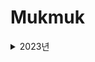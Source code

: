 # Mukmuk

<details>
<summary>2023년</summary>
<details>
<summary>4월</summary>
<details>
<summary>17일</summary>
<div markdown="1">
2023년 4월 17일 [알고리즘 - 수학] : https://velog.io/@rosesua318/23%EB%85%84-4%EC%9B%94-17%EC%9D%BC-%EC%95%8C%EA%B3%A0%EB%A6%AC%EC%A6%98
</div>
</details>

<details>
<summary>18일</summary>
<div markdown="1">
2023년 4월 18일 [알고리즘 - 수학] : https://velog.io/@rosesua318/23%EB%85%84-4%EC%9B%94-18%EC%9D%BC-%EC%95%8C%EA%B3%A0%EB%A6%AC%EC%A6%98-%EC%88%98%ED%95%99
</div>
</details>

<details>
<summary>19일</summary>
<div markdown="1">
2023년 4월 19일 [알고리즘 - 수학] : https://velog.io/@rosesua318/23%EB%85%84-4%EC%9B%94-19%EC%9D%BC-%EC%95%8C%EA%B3%A0%EB%A6%AC%EC%A6%98-%EC%88%98%ED%95%99
</div>
</details>

<details>
<summary>20일</summary>
<div markdown="1">
2023년 4월 20일 [알고리즘 - 수학] : https://velog.io/@rosesua318/23%EB%85%84-4%EC%9B%94-20%EC%9D%BC-%EC%95%8C%EA%B3%A0%EB%A6%AC%EC%A6%98-%EC%88%98%ED%95%99
</div>
</details>

<details>
<summary>21일</summary>
<div markdown="1">
2023년 4월 21일 [알고리즘 - 수학] : https://velog.io/@rosesua318/23%EB%85%84-4%EC%9B%94-21%EC%9D%BC-%EC%95%8C%EA%B3%A0%EB%A6%AC%EC%A6%98-%EC%88%98%ED%95%99
</div>
</details>

<details>
<summary>24일</summary>
<div markdown="1">
2023년 4월 24일 [알고리즘 - 자료구조] : https://velog.io/@rosesua318/23%EB%85%84-4%EC%9B%94-24%EC%9D%BC
</div>
</details>

<details>
<summary>25일</summary>
<div markdown="1">
2023년 4월 25일 [알고리즘 - 자료구조] : https://velog.io/@rosesua318/23%EB%85%84-4%EC%9B%94-24%EC%9D%BC-%EC%95%8C%EA%B3%A0%EB%A6%AC%EC%A6%98-%EC%9E%90%EB%A3%8C%EA%B5%AC%EC%A1%B0
</div>
</details>

<details>
<summary>26일</summary>
<div markdown="1">
2023년 4월 26일 [알고리즘 - 자료구조] : https://velog.io/@rosesua318/23%EB%85%84-4%EC%9B%94-25%EC%9D%BC-%EC%95%8C%EA%B3%A0%EB%A6%AC%EC%A6%98-%EC%9E%90%EB%A3%8C%EA%B5%AC%EC%A1%B0
</div>
</details>

<details>
<summary>27일</summary>
<div markdown="1">
2023년 4월 27일 [알고리즘 - 자료구조] : https://velog.io/@rosesua318/23%EB%85%84-4%EC%9B%94-27%EC%9D%BC-%EC%95%8C%EA%B3%A0%EB%A6%AC%EC%A6%98-%EC%9E%90%EB%A3%8C%EA%B5%AC%EC%A1%B0
</div>
</details>

<details>
<summary>28일</summary>
<div markdown="1">
2023년 4월 28일 [알고리즘 - 자료구조] : https://velog.io/@rosesua318/23%EB%85%84-4%EC%9B%94-28%EC%9D%BC-%EC%95%8C%EA%B3%A0%EB%A6%AC%EC%A6%98-%EC%9E%90%EB%A3%8C%EA%B5%AC%EC%A1%B0
</div>
</details>

<details>
<summary>29일</summary>
<div markdown="1">
2023년 4월 29일 [알고리즘 - 자료구조] : https://velog.io/@rosesua318/23%EB%85%84-4%EC%9B%94-29%EC%9D%BC-%EC%95%8C%EA%B3%A0%EB%A6%AC%EC%A6%98-%EC%9E%90%EB%A3%8C%EA%B5%AC%EC%A1%B0
</details>

<details>
<summary>30일</summary>
<div markdown="1">
2023년 4월 30일 [알고리즘 - 자료구조] : https://velog.io/@rosesua318/23%EB%85%84-4%EC%9B%94-30%EC%9D%BC-%EC%95%8C%EA%B3%A0%EB%A6%AC%EC%A6%98-%EC%9E%90%EB%A3%8C%EA%B5%AC%EC%A1%B0
</details>
</details>

<details>
<summary>5월</summary>
<details>
<summary>1일</summary>
<div markdown="1">
2023년 5월 1일 [알고리즘 - 자료구조] : https://velog.io/@rosesua318/23%EB%85%84-5%EC%9B%94-1%EC%9D%BC
</div>
</details>

<details>
<summary>2일</summary>
<div markdown="1">
2023년 5월 2일 [알고리즘 - 자료구조] : https://velog.io/@rosesua318/23%EB%85%84-5%EC%9B%94-2%EC%9D%BC-%EC%95%8C%EA%B3%A0%EB%A6%AC%EC%A6%98-%EC%9E%90%EB%A3%8C%EA%B5%AC%EC%A1%B0
</div>
</details>

<details>
<summary>3일</summary>
<div markdown="1">
2023년 5월 3일 [알고리즘 - 자료구조] : https://velog.io/@rosesua318/23%EB%85%84-5%EC%9B%94-3%EC%9D%BC-%EC%95%8C%EA%B3%A0%EB%A6%AC%EC%A6%98-%EC%9E%90%EB%A3%8C%EA%B5%AC%EC%A1%B0
</div>
</details>
  
<details>
<summary>4일</summary>
<div markdown="1">
2023년 5월 4일 [알고리즘 - 자료구조] : https://velog.io/@rosesua318/23%EB%85%84-5%EC%9B%94-4%EC%9D%BC-%EC%95%8C%EA%B3%A0%EB%A6%AC%EC%A6%98-%EC%9E%90%EB%A3%8C%EA%B5%AC%EC%A1%B0
</div>
</details>

<details>
<summary>5일</summary>
<div markdown="1">
2023년 5월 5일 [알고리즘 - 자료구조] : https://velog.io/@rosesua318/23%EB%85%84-5%EC%9B%94-5%EC%9D%BC-%EC%95%8C%EA%B3%A0%EB%A6%AC%EC%A6%98-%EC%9E%90%EB%A3%8C%EA%B5%AC%EC%A1%B0
</div>
</details>

<details>
<summary>8일</summary>
<div markdown="1">
2023년 5월 8일 [알고리즘 - DP] : https://velog.io/@rosesua318/23%EB%85%84-5%EC%9B%94-8%EC%9D%BC-%EC%95%8C%EA%B3%A0%EB%A6%AC%EC%A6%98-DP
</div>
</details>

<details>
<summary>9일</summary>
<div markdown="1">
2023년 5월 9일 [알고리즘 - DP] : https://velog.io/@rosesua318/23%EB%85%84-5%EC%9B%94-9%EC%9D%BC-%EC%95%8C%EA%B3%A0%EB%A6%AC%EC%A6%98-DP
</div>
</details>
  
<details>
<summary>10일</summary>
<div markdown="1">
2023년 5월 10일 [알고리즘 - DP] : https://velog.io/@rosesua318/23%EB%85%84-5%EC%9B%94-10%EC%9D%BC-%EC%95%8C%EA%B3%A0%EB%A6%AC%EC%A6%98-DP
</div>
</details>

<details>
<summary>11일</summary>
<div markdown="1">
2023년 5월 11일 [알고리즘 - DP] : https://velog.io/@rosesua318/23%EB%85%84-5%EC%9B%94-11%EC%9D%BC-%EC%95%8C%EA%B3%A0%EB%A6%AC%EC%A6%98-DP
</div>
</details>
  
<details>
<summary>12일</summary>
<div markdown="1">
2023년 5월 12일 [알고리즘 - DP] : https://velog.io/@rosesua318/23%EB%85%84-5%EC%9B%94-12%EC%9D%BC-%EC%95%8C%EA%B3%A0%EB%A6%AC%EC%A6%98-DP
</div>
</details>
  
<details>
<summary>15일</summary>
<div markdown="1">
2023년 5월 15일 [알고리즘 - DP] : https://velog.io/@rosesua318/23%EB%85%84-5%EC%9B%94-15%EC%9D%BC-%EC%95%8C%EA%B3%A0%EB%A6%AC%EC%A6%98-DP
</div>
</details>
  
<details>
<summary>16일</summary>
<div markdown="1">
2023년 5월 16일 [알고리즘 - DP] : https://velog.io/@rosesua318/23%EB%85%84-5%EC%9B%94-16%EC%9D%BC-%EC%95%8C%EA%B3%A0%EB%A6%AC%EC%A6%98-DP
</div>
</details>
  
<details>
<summary>17일</summary>
<div markdown="1">
2023년 5월 17일 [알고리즘 - DP] : https://velog.io/@rosesua318/23%EB%85%84-5%EC%9B%94-17%EC%9D%BC-%EC%95%8C%EA%B3%A0%EB%A6%AC%EC%A6%98-DP
</div>
</details>
  
<details>
<summary>18일</summary>
<div markdown="1">
2023년 5월 18일 [알고리즘 - DP] : https://velog.io/@rosesua318/23%EB%85%84-5%EC%9B%94-18%EC%9D%BC-%EC%95%8C%EA%B3%A0%EB%A6%AC%EC%A6%98-DP
</div>
</details>
  
<details>
<summary>19일</summary>
<div markdown="1">
2023년 5월 19일 [알고리즘 - DP] : https://velog.io/@rosesua318/23%EB%85%84-5%EC%9B%94-19%EC%9D%BC-%EC%95%8C%EA%B3%A0%EB%A6%AC%EC%A6%98-DP
</div>
</details>
  
<details>
<summary>22일</summary>
<div markdown="1">
2023년 5월 22일 [알고리즘 - 완탐] : https://velog.io/@rosesua318/23%EB%85%84-5%EC%9B%94-22%EC%9D%BC-%EC%95%8C%EA%B3%A0%EB%A6%AC%EC%A6%98-%EC%99%84%ED%83%90
</div>
</details>
  
<details>
<summary>23일</summary>
<div markdown="1">
2023년 5월 23일 [알고리즘 - 완탐] : https://velog.io/@rosesua318/23%EB%85%84-5%EC%9B%94-23%EC%9D%BC-%EC%95%8C%EA%B3%A0%EB%A6%AC%EC%A6%98-%EC%99%84%ED%83%90 
</div>
</details>
  
<details>
<summary>24일</summary>
<div markdown="1">
2023년 5월 24일 [알고리즘 - 완탐] : https://velog.io/@rosesua318/23%EB%85%84-5%EC%9B%94-24%EC%9D%BC-%EC%95%8C%EA%B3%A0%EB%A6%AC%EC%A6%98-%EC%99%84%ED%83%90 
</div>
</details>
  
<details>
<summary>26일</summary>
<div markdown="1">
2023년 5월 26일 [알고리즘 - 완탐] : https://velog.io/@rosesua318/23%EB%85%84-5%EC%9B%94-26%EC%9D%BC-%EC%95%8C%EA%B3%A0%EB%A6%AC%EC%A6%98-%EC%99%84%ED%83%90
</div>
</details>
  
<details>
<summary>27일</summary>
<div markdown="1">
2023년 5월 27일 (1) [알고리즘 - 완탐] : https://velog.io/@rosesua318/23%EB%85%84-5%EC%9B%94-27%EC%9D%BC-1-%EC%95%8C%EA%B3%A0%EB%A6%AC%EC%A6%98-%EC%99%84%ED%83%90
</div>
<div markdown="1">
2023년 5월 27일 (2) [알고리즘 - 완탐] : https://velog.io/@rosesua318/23%EB%85%84-5%EC%9B%94-27%EC%9D%BC-2-%EC%95%8C%EA%B3%A0%EB%A6%AC%EC%A6%98-%EC%99%84%ED%83%90
</div>
</details>
  
<details>
<summary>28일</summary>
<div markdown="1">
2023년 5월 28일 (1) [알고리즘 - 완탐] : https://velog.io/@rosesua318/23%EB%85%84-5%EC%9B%94-28%EC%9D%BC-1-%EC%95%8C%EA%B3%A0%EB%A6%AC%EC%A6%98-%EC%99%84%ED%83%90
</div>
<div markdown="1">
2023년 5월 28일 (2) [알고리즘 - 완탐] : https://velog.io/@rosesua318/23%EB%85%84-5%EC%9B%94-28%EC%9D%BC-2-%EC%95%8C%EA%B3%A0%EB%A6%AC%EC%A6%98-%EC%99%84%ED%83%90
</div>
</details>

</details>
  
<details>
<summary>6월</summary>
<details>
<summary>12일</summary>
<div markdown="1">
2023년 6월 12일 [알고리즘 - 그래프] : https://velog.io/@rosesua318/23%EB%85%84-6%EC%9B%94-12%EC%9D%BC-%EC%95%8C%EA%B3%A0%EB%A6%AC%EC%A6%98-%EA%B7%B8%EB%9E%98%ED%94%84
</div>
</details>

<details>
<summary>13일</summary>
<div markdown="1">
2023년 6월 13일 [알고리즘 - 그래프] : https://velog.io/@rosesua318/23%EB%85%84-6%EC%9B%94-13%EC%9D%BC-%EC%95%8C%EA%B3%A0%EB%A6%AC%EC%A6%98-%EA%B7%B8%EB%9E%98%ED%94%84
</div>
</details>
  
<details>
<summary>14일</summary>
<div markdown="1">
2023년 6월 14일 [알고리즘 - 그래프] : https://velog.io/@rosesua318/23%EB%85%84-6%EC%9B%94-14%EC%9D%BC-%EC%95%8C%EA%B3%A0%EB%A6%AC%EC%A6%98-%EA%B7%B8%EB%9E%98%ED%94%84
</div>
</details>
  
<details>
<summary>15일</summary>
<div markdown="1">
2023년 6월 15일 [알고리즘 - 그래프] : https://velog.io/@rosesua318/23%EB%85%84-6%EC%9B%94-15%EC%9D%BC-%EC%95%8C%EA%B3%A0%EB%A6%AC%EC%A6%98-%EA%B7%B8%EB%9E%98%ED%94%84
</div>
</details>
  
<details>
<summary>16일</summary>
<div markdown="1">
2023년 6월 16일 [알고리즘 - BFS] : https://velog.io/@rosesua318/23%EB%85%84-6%EC%9B%94-16%EC%9D%BC-%EC%95%8C%EA%B3%A0%EB%A6%AC%EC%A6%98-%EA%B7%B8%EB%9E%98%ED%94%84
</div>
</details>

<details>
<summary>17일</summary>
<div markdown="1">
2023년 6월 17일 [알고리즘 - BFS] : https://velog.io/@rosesua318/23%EB%85%84-6%EC%9B%94-17%EC%9D%BC-%EC%95%8C%EA%B3%A0%EB%A6%AC%EC%A6%98-BFS
</div>
</details>
  
<details>
<summary>19일</summary>
<div markdown="1">
2023년 6월 19일 [알고리즘 - 트리] : https://velog.io/@rosesua318/23%EB%85%84-6%EC%9B%94-19%EC%9D%BC-%EC%95%8C%EA%B3%A0%EB%A6%AC%EC%A6%98-%ED%8A%B8%EB%A6%AC
</div>
</details>

<details>
<summary>20일</summary>
<div markdown="1">
2023년 6월 20일 [알고리즘 - 트리] : https://velog.io/@rosesua318/23%EB%85%84-6%EC%9B%94-20%EC%9D%BC-%EC%95%8C%EA%B3%A0%EB%A6%AC%EC%A6%98-%ED%8A%B8%EB%A6%AC
</div>
</details>

<details>
<summary>27일</summary>
<div markdown="1">
문자열 나누기 [Java] : https://velog.io/@rosesua318/%EB%AC%B8%EC%9E%90%EC%97%B4-%EB%82%98%EB%88%84%EA%B8%B0-Java
</div>
</details>

<details>
<summary>28일</summary>
<div markdown="1">
2023년 6월 28일 [알고리즘 - BFS] : https://velog.io/@rosesua318/23%EB%85%84-6%EC%9B%94-28%EC%9D%BC-%EC%95%8C%EA%B3%A0%EB%A6%AC%EC%A6%98-BFS
</div>
</details>

<details>
<summary>29일</summary>
<div markdown="1">
2023년 6월 29일 [알고리즘 - BFS] : https://velog.io/@rosesua318/23%EB%85%84-6%EC%9B%94-29%EC%9D%BC-%EC%95%8C%EA%B3%A0%EB%A6%AC%EC%A6%98-BFS
</div>
</details>

<details>
<summary>30일</summary>
<div markdown="1">
2023년 6월 30일 [알고리즘 - BFS] : https://velog.io/@rosesua318/23%EB%85%84-6%EC%9B%94-30%EC%9D%BC-%EC%95%8C%EA%B3%A0%EB%A6%AC%EC%A6%98-BFS
</div>
</details>
  
</details>


<details>
<summary>7월</summary>
<details>
<summary>3일</summary>
<div markdown="1">
2023년 7월 3일 [알고리즘 - BFS] : https://velog.io/@rosesua318/23%EB%85%84-7%EC%9B%94-3%EC%9D%BC-%EC%95%8C%EA%B3%A0%EB%A6%AC%EC%A6%98-BFS
</div>
</details>

<details>
<summary>5일</summary>
<div markdown="1">
2023년 7월 5일 [알고리즘 - 시뮬레이션] : https://velog.io/@rosesua318/23%EB%85%84-7%EC%9B%94-5%EC%9D%BC-%EC%95%8C%EA%B3%A0%EB%A6%AC%EC%A6%98-%EC%8B%9C%EB%AE%AC%EB%A0%88%EC%9D%B4%EC%85%98
</div>
</details>

<details>
<summary>6일</summary>
<div markdown="1">
2023년 7월 6일 [알고리즘 - 그리디] : https://velog.io/@rosesua318/23%EB%85%84-7%EC%9B%94-6%EC%9D%BC-%EC%95%8C%EA%B3%A0%EB%A6%AC%EC%A6%98-%EA%B7%B8%EB%A6%AC%EB%94%94
</div>
</details>

<details>
<summary>7일</summary>
<div markdown="1">
2023년 7월 7일 [알고리즘 - 그리디] : https://velog.io/@rosesua318/23%EB%85%84-7%EC%9B%94-7%EC%9D%BC-%EC%95%8C%EA%B3%A0%EB%A6%AC%EC%A6%98-%EA%B7%B8%EB%A6%AC%EB%94%94
</div>
</details>

<details>
<summary>10일</summary>
<div markdown="1">
2023년 7월 10일 [알고리즘 - 그리디] : https://velog.io/@rosesua318/23%EB%85%84-7%EC%9B%94-10%EC%9D%BC-%EC%95%8C%EA%B3%A0%EB%A6%AC%EC%A6%98-%EA%B7%B8%EB%A6%AC%EB%94%94
</div>
</details>

<details>
<summary>11일</summary>
<div markdown="1">
2023년 7월 11일 [알고리즘 - 그리디] : https://velog.io/@rosesua318/23%EB%85%84-7%EC%9B%94-11%EC%9D%BC-%EC%95%8C%EA%B3%A0%EB%A6%AC%EC%A6%98-%EA%B7%B8%EB%A6%AC%EB%94%94
</div>
</details>

<details>
<summary>12일</summary>
<div markdown="1">
2023년 7월 12일 [알고리즘 - 그리디] : https://velog.io/@rosesua318/23%EB%85%84-7%EC%9B%94-12%EC%9D%BC-%EC%95%8C%EA%B3%A0%EB%A6%AC%EC%A6%98-%EA%B7%B8%EB%A6%AC%EB%94%94
</div>
</details>

<details>
<summary>13일</summary>
<div markdown="1">
2023년 7월 13일 [알고리즘 - 이분탐색] : https://velog.io/@rosesua318/23%EB%85%84-7%EC%9B%94-13%EC%9D%BC-%EC%95%8C%EA%B3%A0%EB%A6%AC%EC%A6%98-%EC%9D%B4%EB%B6%84%ED%83%90%EC%83%89
</div>
</details>

<details>
<summary>14일</summary>
<div markdown="1">
2023년 7월 14일 [알고리즘 - 이분탐색] : https://velog.io/@rosesua318/23%EB%85%84-7%EC%9B%94-14%EC%9D%BC-%EC%95%8C%EA%B3%A0%EB%A6%AC%EC%A6%98-%EC%9D%B4%EB%B6%84%ED%83%90%EC%83%89
</div>
</details>

<details>
<summary>15일</summary>
<div markdown="1">
2023년 7월 15일 [알고리즘 - 이분탐색] : https://velog.io/@rosesua318/23%EB%85%84-7%EC%9B%94-15%EC%9D%BC-%EC%95%8C%EA%B3%A0%EB%A6%AC%EC%A6%98-%EC%9D%B4%EB%B6%84%ED%83%90%EC%83%89
</div>
</details>

<details>
<summary>17일</summary>
<div markdown="1">
2023년 7월 17일 [알고리즘 - 분할 정복] : https://velog.io/@rosesua318/23%EB%85%84-7%EC%9B%94-17%EC%9D%BC-%EC%95%8C%EA%B3%A0%EB%A6%AC%EC%A6%98-%EB%B6%84%ED%95%A0-%EC%A0%95%EB%B3%B5
</div>
</details>

<details>
<summary>19일</summary>
<div markdown="1">
2023년 7월 19일 [알고리즘 - 분할 정복] : https://velog.io/@rosesua318/23%EB%85%84-7%EC%9B%94-19%EC%9D%BC-%EC%95%8C%EA%B3%A0%EB%A6%AC%EC%A6%98-%EB%B6%84%ED%95%A0-%EC%A0%95%EB%B3%B5
</div>
</details>

<details>
<summary>20일</summary>
<div markdown="1">
2023년 7월 20일 [알고리즘 - 해싱, 시간파싱] : https://velog.io/@rosesua318/23%EB%85%84-7%EC%9B%94-20%EC%9D%BC-%EC%95%8C%EA%B3%A0%EB%A6%AC%EC%A6%98-%ED%95%B4%EC%8B%B1-%EC%8B%9C%EA%B0%84%ED%8C%8C%EC%8B%B1
</div>
</details>

<details>
<summary>21일</summary>
<div markdown="1">
2023년 7월 21일 [알고리즘 - 정렬] : https://velog.io/@rosesua318/23%EB%85%84-7%EC%9B%94-21%EC%9D%BC-%EC%95%8C%EA%B3%A0%EB%A6%AC%EC%A6%98-%EC%A0%95%EB%A0%AC
</div>
</details>

<details>
<summary>22일</summary>
<div markdown="1">
2023년 7월 22일 [알고리즘 - 정렬] : https://velog.io/@rosesua318/23%EB%85%84-7%EC%9B%94-22%EC%9D%BC-%EC%95%8C%EA%B3%A0%EB%A6%AC%EC%A6%98-%EC%A0%95%EB%A0%AC
</div>
</details>

<details>
<summary>24일</summary>
<div markdown="1">
2023년 7월 24일 [알고리즘 - 브루트 포스 - 순열] : https://velog.io/@rosesua318/23%EB%85%84-7%EC%9B%94-24%EC%9D%BC-%EC%95%8C%EA%B3%A0%EB%A6%AC%EC%A6%98-%EB%B8%8C%EB%A3%A8%ED%8A%B8-%ED%8F%AC%EC%8A%A4-%EC%88%9C%EC%97%B4
</div>
</details>

<details>
<summary>25일</summary>
<div markdown="1">
2023년 7월 25일 [알고리즘 - 브루트 포스 : 재귀] : https://velog.io/@rosesua318/23%EB%85%84-7%EC%9B%94-25%EC%9D%BC-%EC%95%8C%EA%B3%A0%EB%A6%AC%EC%A6%98-%EB%B8%8C%EB%A3%A8%ED%8A%B8-%ED%8F%AC%EC%8A%A4-%EC%9E%AC%EA%B7%80
</div>
</details>

<details>
<summary>26일</summary>
<div markdown="1">
2023년 7월 26일 [알고리즘 - 브루트 포스 : 재귀] : https://velog.io/@rosesua318/23%EB%85%84-7%EC%9B%94-26%EC%9D%BC-%EC%95%8C%EA%B3%A0%EB%A6%AC%EC%A6%98-%EB%B8%8C%EB%A3%A8%ED%8A%B8-%ED%8F%AC%EC%8A%A4-%EC%9E%AC%EA%B7%80
</div>
</details>

<details>
<summary>27일</summary>
<div markdown="1">
2023년 7월 27일 [알고리즘 - 브루트 포스 : 재귀(백트래킹)] : https://velog.io/@rosesua318/23%EB%85%84-7%EC%9B%94-27%EC%9D%BC-%EC%95%8C%EA%B3%A0%EB%A6%AC%EC%A6%98-%EB%B8%8C%EB%A3%A8%ED%8A%B8-%ED%8F%AC%EC%8A%A4-%EC%9E%AC%EA%B7%80%EB%B0%B1%ED%8A%B8%EB%9E%98%ED%82%B9
</div>
</details>

<details>
<summary>28일</summary>
<div markdown="1">
2023년 7월 28일 [알고리즘 - 자료구조 활용] : https://velog.io/@rosesua318/23%EB%85%84-7%EC%9B%94-28%EC%9D%BC-%EC%95%8C%EA%B3%A0%EB%A6%AC%EC%A6%98-%EC%9E%90%EB%A3%8C%EA%B5%AC%EC%A1%B0-%ED%99%9C%EC%9A%A9
</div>
</details>

<details>
<summary>31일</summary>
<div markdown="1">
2023년 7월 31일 [알고리즘 - 자료구조 활용] : https://velog.io/@rosesua318/23%EB%85%84-7%EC%9B%94-31%EC%9D%BC-%EC%95%8C%EA%B3%A0%EB%A6%AC%EC%A6%98-%EC%9E%90%EB%A3%8C%EA%B5%AC%EC%A1%B0-%ED%99%9C%EC%9A%A9
</div>
</details>
</details>

<details>
<summary>8월</summary>

<details>
<summary>1일</summary>
<div markdown="1">
2023년 8월 1일 [알고리즘 - 자료구조 활용] : https://velog.io/@rosesua318/23%EB%85%84-8%EC%9B%94-1%EC%9D%BC-%EC%95%8C%EA%B3%A0%EB%A6%AC%EC%A6%98-%EC%9E%90%EB%A3%8C%EA%B5%AC%EC%A1%B0-%ED%99%9C%EC%9A%A9
</div>
</details>

<details>
<summary>2일</summary>
<div markdown="1">
2023년 8월 2일 [알고리즘 - sorting & thinking] : https://velog.io/@rosesua318/23%EB%85%84-8%EC%9B%94-2%EC%9D%BC-%EC%95%8C%EA%B3%A0%EB%A6%AC%EC%A6%98-
</div>
</details>

<details>
<summary>3일</summary>
<div markdown="1">
2023년 8월 3일 [알고리즘 - sorting & thinking] : https://velog.io/@rosesua318/23%EB%85%84-8%EC%9B%94-3%EC%9D%BC-%EC%95%8C%EA%B3%A0%EB%A6%AC%EC%A6%98-sorting-thinking
</div>
</details>

<details>
<summary>7일</summary>
<div markdown="1">
2023년 8월 7일 [알고리즘 - 투 포인터] : https://velog.io/@rosesua318/23%EB%85%84-8%EC%9B%94-7%EC%9D%BC-%EC%95%8C%EA%B3%A0%EB%A6%AC%EC%A6%98-%ED%88%AC-%ED%8F%AC%EC%9D%B8%ED%84%B0
</div>
</details>

<details>
<summary>8일</summary>
<div markdown="1">
2023년 8월 8일 [알고리즘 - sorting & thinking] : https://velog.io/@rosesua318/23%EB%85%84-8%EC%9B%94-8%EC%9D%BC-%EC%95%8C%EA%B3%A0%EB%A6%AC%EC%A6%98-sorting-thinking
</div>
</details>

<details>
<summary>9일</summary>
<div markdown="1">
2023년 8월 9일 [알고리즘 - sorting & thinking] : https://velog.io/@rosesua318/23%EB%85%84-8%EC%9B%94-9%EC%9D%BC-%EC%95%8C%EA%B3%A0%EB%A6%AC%EC%A6%98-sorting-thinking
</div>
</details>

<details>
<summary>10일</summary>
<div markdown="1">
2023년 8월 10일 [알고리즘 - 그리디] : https://velog.io/@rosesua318/23%EB%85%84-8%EC%9B%94-10%EC%9D%BC-%EC%95%8C%EA%B3%A0%EB%A6%AC%EC%A6%98-%EA%B7%B8%EB%A6%AC%EB%94%94 
</div>
</details>

<details>
<summary>11일</summary>
<div markdown="1">
2023년 8월 11일 [알고리즘 - 슬라이딩 윈도우] : https://velog.io/@rosesua318/23%EB%85%84-8%EC%9B%94-11%EC%9D%BC-%EC%95%8C%EA%B3%A0%EB%A6%AC%EC%A6%98-%EC%8A%AC%EB%9D%BC%EC%9D%B4%EB%94%A9-%EC%9C%88%EB%8F%84%EC%9A%B0
</div>
</details>


<details>
<summary>14일</summary>
<div markdown="1">
2023년 8월 14일 [알고리즘 - 그리디] : https://velog.io/@rosesua318/23%EB%85%84-8%EC%9B%94-14%EC%9D%BC-%EC%95%8C%EA%B3%A0%EB%A6%AC%EC%A6%98-%EA%B7%B8%EB%A6%AC%EB%94%94
</div>
</details>

<details>
<summary>15일</summary>
<div markdown="1">
2023년 8월 15일 [알고리즘 - 우선순위 큐] : https://velog.io/@rosesua318/23%EB%85%84-8%EC%9B%94-15%EC%9D%BC-%EC%95%8C%EA%B3%A0%EB%A6%AC%EC%A6%98-%EC%9A%B0%EC%84%A0%EC%88%9C%EC%9C%84-%ED%81%90
</div>
</details>

<details>
<summary>16일</summary>
<div markdown="1">
2023년 8월 16일 [알고리즘 - 그리디] : https://velog.io/@rosesua318/23%EB%85%84-8%EC%9B%94-16%EC%9D%BC-%EC%95%8C%EA%B3%A0%EB%A6%AC%EC%A6%98-%EA%B7%B8%EB%A6%AC%EB%94%94
</div>
</details>

<details>
<summary>17일</summary>
<div markdown="1">
2023년 8월 17일 [알고리즘 - 그리디] : https://velog.io/@rosesua318/23%EB%85%84-8%EC%9B%94-17%EC%9D%BC-%EC%95%8C%EA%B3%A0%EB%A6%AC%EC%A6%98-%EA%B7%B8%EB%A6%AC%EB%94%94
</div>
</details>

<details>
<summary>18일</summary>
<div markdown="1">
2023년 8월 18일 [알고리즘 - DFS] : https://velog.io/@rosesua318/23%EB%85%84-8%EC%9B%94-18%EC%9D%BC-%EC%95%8C%EA%B3%A0%EB%A6%AC%EC%A6%98-DFS
</div>
</details>

<details>
<summary>21일</summary>
<div markdown="1">
2023년 8월 21일 [알고리즘 - DFS] : https://velog.io/@rosesua318/23%EB%85%84-8%EC%9B%94-21%EC%9D%BC-%EC%95%8C%EA%B3%A0%EB%A6%AC%EC%A6%98-DFS
</div>
</details>

<details>
<summary>22일</summary>
<div markdown="1">
2023년 8월 22일 [알고리즘 - DFS] : https://velog.io/@rosesua318/23%EB%85%84-8%EC%9B%94-22%EC%9D%BC-%EC%95%8C%EA%B3%A0%EB%A6%AC%EC%A6%98-DFS 
</div>
</details>



</details>

</details>


